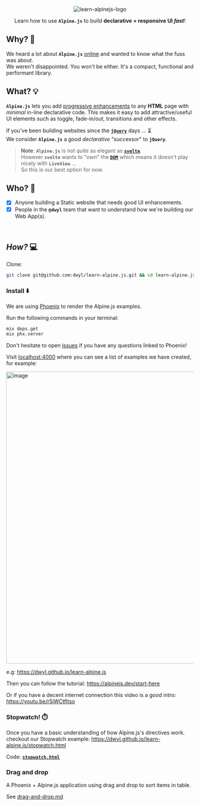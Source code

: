 <div align="center">

![learn-alpinejs-logo](https://user-images.githubusercontent.com/194400/173522456-81ef8a00-7dcf-4300-8e87-281ab251878e.png)

Learn how to use **`Alpine.js`** to build **declarative + responsive UI _fast_**!

</div>

## Why? 🤷

We heard a lot about **`Alpine.js`** 
[online](https://github.com/dwyl/technology-stack/issues/87) 
and wanted to know what the fuss was about. <br />
We weren't disappointed.
You won't be either.
It's a compact, functional and performant library.


## What? 💡

**`Alpine.js`** lets you add 
[progressive enhancements](https://en.wikipedia.org/wiki/Progressive_enhancement)
to any **HTML** page
with _minimal_ in-line declarative code. 
This makes it easy to add attractive/useful UI elements 
such as toggle, fade-in/out, transitions and other effects.

If you've been building websites since the 
[**`jQuery`**](https://jquery.com/) 
days ... ⏳ <br />
We consider **`Alpine.js`** a good _declarative_ "successor" to **`jQuery`**.

> **Note**: **`Alpine.js`** is not _quite_ as elegant as 
[**`svelte`**](https://svelte.dev/).<br />
However **`svelte`** wants to "_own_" the 
[**`DOM`**](https://en.wikipedia.org/wiki/Document_Object_Model)
which means it doesn't play nicely with **`LiveView`** ... <br />
So this is our best option for now.


## Who? 👤

+ [x] Anyone building a Static website that needs good UI enhancements.
+ [x] People in the **`@dwyl`** team that want to understand how we're building our Web App(s).

<br />

## _How?_ 💻

Clone:

```sh
git clone git@github.com:dwyl/learn-alpine.js.git && cd learn-alpine.js
```

### Install ⬇️

We are using [Phoenix](https://github.com/dwyl/learn-phoenix-framework/)
to render the Alpine.js examples.

Run the following commands in your terminal:

```sh
mix deps.get
mix phx.server
```

Don't hesitate to open [issues](https://github.com/dwyl/learn-phoenix-framework/issues/)
if you have any questions linked to Phoenix!

Visit [localhost:4000](http://localhost:4000) where you can see a list of
examples we have created, for example:

<img width="784" alt="image" src="https://user-images.githubusercontent.com/194400/173512514-b32d0dec-8568-4518-b493-f18ce3f82e94.png">

e.g: https://dwyl.github.io/learn-alpine.js

Then you can follow the tutorial: 
https://alpinejs.dev/start-here

Or if you have a decent internet connection
this video is a good intro: 
https://youtu.be/r5iWCtfltso


### Stopwatch! ⏱️

Once you have a basic understanding of how Alpine.js's directives work.
checkout our Stopwatch example:
https://dwyl.github.io/learn-alpine.js/stopwatch.html

Code: [**`stopwatch.html`**](https://github.com/dwyl/learn-alpine.js/blob/main/stopwatch.html)

### Drag and drop

A Phoenix + Alpine.js application using drag and drop to sort items in table.

See [drag-and-drop.md](drag-and-drop.md)
